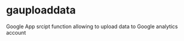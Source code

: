 gauploaddata
============

Google App srcipt function allowing to upload data to Google analytics account
